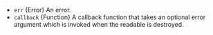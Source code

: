 <!-- YAML
added: v8.0.0
-->

* `err` {Error} An error.
* `callback` {Function} A callback function that takes an optional error
  argument which is invoked when the readable is destroyed.

